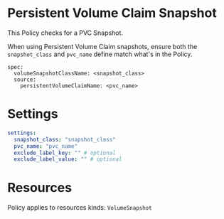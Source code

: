 # Persistent Volume Claim Snapshot

This Policy checks for a PVC Snapshot.

When using Persistent Volume Claim snapshots, ensure both the `snapshot_class` and `pvc_name` define match what's in the Policy.

```
spec:
  volumeSnapshotClassName: <snapshot_class>
  source:
    persistentVolumeClaimName: <pvc_name>
```

# Settings

```yaml
settings:
  snapshot_class: "snapshot_class"
  pvc_name: "pvc_name"
  exclude_label_key: "" # optional
  exclude_label_value: "" # optional
```

# Resources

Policy applies to resources kinds:
`VolumeSnapshot`

